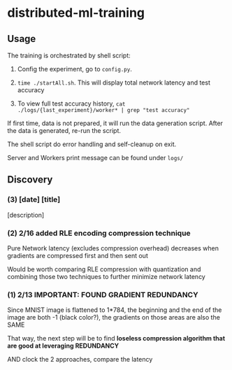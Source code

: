 # distributed-ml-training

## Usage

The training is orchestrated by shell script:

1. Config the experiment, go to `config.py`.

2.  `time ./startAll.sh`. This will display total network latency and test accuracy

3. To view full test accuracy history, `cat ./logs/{last_experiment}/worker* | grep "test accuracy"`


If first time, data is not prepared, it will run the data generation script. After the data is generated, re-run the script.

The shell script do error handling and self-cleanup on exit.

Server and Workers print message can be found under `logs/`


## Discovery

### (3) [date] [title]
[description]

### (2) 2/16 added RLE encoding compression technique

Pure Network latency (excludes compression overhead) decreases when gradients are compressed first and then sent out

Would be worth comparing RLE compression with quantization and combining those two techniques to further minimize network latency

### (1) 2/13 IMPORTANT: FOUND GRADIENT REDUNDANCY

Since MNIST image is flattened to 1*784, the beginning and the end of the image are both -1 (black color?), the gradients on those areas are also the SAME

That way, the next step will be to find **loseless compression algorithm that are good at leveraging REDUNDANCY**

AND clock the 2 approaches, compare the latency



